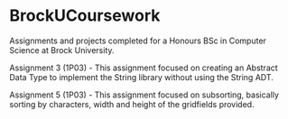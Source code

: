 # BrockUCoursework
Assignments and projects completed for a Honours BSc in Computer Science at Brock University. 


Assignment 3 (1P03) - This assignment focused on creating an Abstract Data Type to implement the String library without using the String ADT. 

Assignment 5 (1P03) - This assignment focused on subsorting, basically sorting by characters, width and height of the gridfields provided. 
